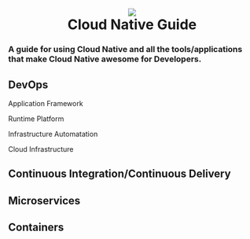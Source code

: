 
<h1 align="center">
 <img src="https://user-images.githubusercontent.com/45159366/90199045-6a7ba400-dd88-11ea-96d6-81b90d370946.png">
  <br />
 Cloud Native Guide
</h1>

### A guide for using Cloud Native and all the tools/applications that make Cloud Native awesome for Developers.

## DevOps

   Application Framework
   
   Runtime Platform
   
   Infrastructure Automatation
   
   Cloud Infrastructure


## Continuous Integration/Continuous Delivery

## Microservices

## Containers
